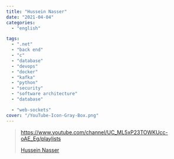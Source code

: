 ```yaml
---
title: "Hussein Nasser"
date: "2021-04-04"
categories:
  - "english"

tags:
  - ".net"
  - "back end"
  - "c"
  - "database"
  - "devops"
  - "docker"
  - "kafka"
  - "python"
  - "security"
  - "software architecture"
  - "database"

  - "web-sockets"
cover: "/YouTube-Icon-Gray-Box.png"
---
```


> https://www.youtube.com/channel/UC_ML5xP23TOWKUcc-oAE_Eg/playlists
>
> [Hussein Nasser ](https://www.youtube.com/channel/UC_ML5xP23TOWKUcc-oAE_Eg/playlists)
